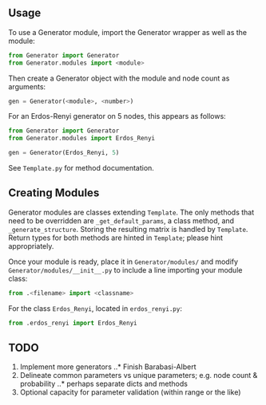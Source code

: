 Usage
---
To use a Generator module, import the Generator wrapper as well as the module:

```python
from Generator import Generator
from Generator.modules import <module>
```

Then create a Generator object with the module and node count as arguments:

```python
gen = Generator(<module>, <number>)
```
For an Erdos-Renyi generator on 5 nodes, this appears as follows:

```python
from Generator import Generator
from Generator.modules import Erdos_Renyi

gen = Generator(Erdos_Renyi, 5)
```

See `Template.py` for method documentation.

Creating Modules
---
Generator modules are classes extending `Template`. The only methods that need 
to be overridden are `_get_default_params`, a class method, and 
`_generate_structure`.  Storing the resulting matrix is handled by `Template`.  
Return types for both methods are hinted in `Template`; please hint 
appropriately.

Once your module is ready, place it in `Generator/modules/` and modify 
`Generator/modules/__init__.py` to include a line importing your module class:

```python
from .<filename> import <classname>
```

For the class `Erdos_Renyi`, located in `erdos_renyi.py`:

```python
from .erdos_renyi import Erdos_Renyi
```

TODO
---
1. Implement more generators
..* Finish Barabasi-Albert
2. Delineate common parameters vs unique parameters; e.g. node count & 
   probability
..* perhaps separate dicts and methods
3. Optional capacity for parameter validation (within range or the like)
